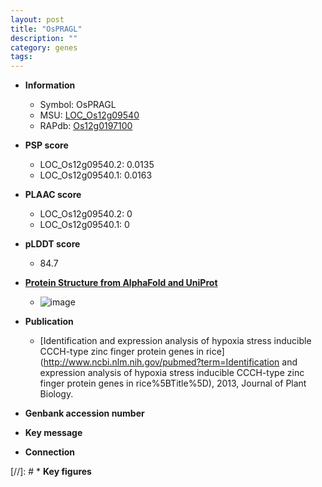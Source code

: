 ```yaml
---
layout: post
title: "OsPRAGL"
description: ""
category: genes
tags: 
---
```


* **Information**  
    + Symbol: OsPRAGL  
    + MSU: [LOC_Os12g09540](http://rice.plantbiology.msu.edu/cgi-bin/ORF_infopage.cgi?orf=LOC_Os12g09540)  
    + RAPdb: [Os12g0197100](http://rapdb.dna.affrc.go.jp/viewer/gbrowse_details/irgsp1?name=Os12g0197100)  

* **PSP score**  
    + LOC_Os12g09540.2: 0.0135 
    + LOC_Os12g09540.1: 0.0163 

* **PLAAC score**  
    + LOC_Os12g09540.2: 0 
    + LOC_Os12g09540.1: 0 

* **pLDDT score**
    + 84.7

* **[Protein Structure from AlphaFold and UniProt](https://www.uniprot.org/uniprotkb/Q2QWF3/entry#structure)**
    + ![image](https://ricepsp.github.io/images/Q2/AF-Q2QWF3-F1.png)

* **Publication**  
    + [Identification and expression analysis of hypoxia stress inducible CCCH-type zinc finger protein genes in rice](http://www.ncbi.nlm.nih.gov/pubmed?term=Identification and expression analysis of hypoxia stress inducible CCCH-type zinc finger protein genes in rice%5BTitle%5D), 2013, Journal of Plant Biology.

* **Genbank accession number**  

* **Key message**  

* **Connection**  

[//]: # * **Key figures**  


